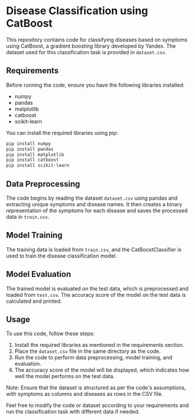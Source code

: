 # Disease Classification using CatBoost

This repository contains code for classifying diseases based on symptoms using CatBoost, a gradient boosting library developed by Yandex. The dataset used for this classification task is provided in `dataset.csv`.

## Requirements

Before running the code, ensure you have the following libraries installed:

- numpy
- pandas
- matplotlib
- catboost
- scikit-learn

You can install the required libraries using pip:

```bash
pip install numpy
pip install pandas
pip install matplotlib
pip install catboost
pip install scikit-learn
```

## Data Preprocessing

The code begins by reading the dataset `dataset.csv` using pandas and extracting unique symptoms and disease names. It then creates a binary representation of the symptoms for each disease and saves the processed data in `train.csv`.

## Model Training

The training data is loaded from `train.csv`, and the CatBoostClassifier is used to train the disease classification model.

## Model Evaluation

The trained model is evaluated on the test data, which is preprocessed and loaded from `test.csv`. The accuracy score of the model on the test data is calculated and printed.

## Usage

To use this code, follow these steps:

1. Install the required libraries as mentioned in the requirements section.
2. Place the `dataset.csv` file in the same directory as the code.
3. Run the code to perform data preprocessing, model training, and evaluation.
4. The accuracy score of the model will be displayed, which indicates how well the model performs on the test data.

Note: Ensure that the dataset is structured as per the code's assumptions, with symptoms as columns and diseases as rows in the CSV file.

Feel free to modify the code or dataset according to your requirements and run the classification task with different data if needed.
